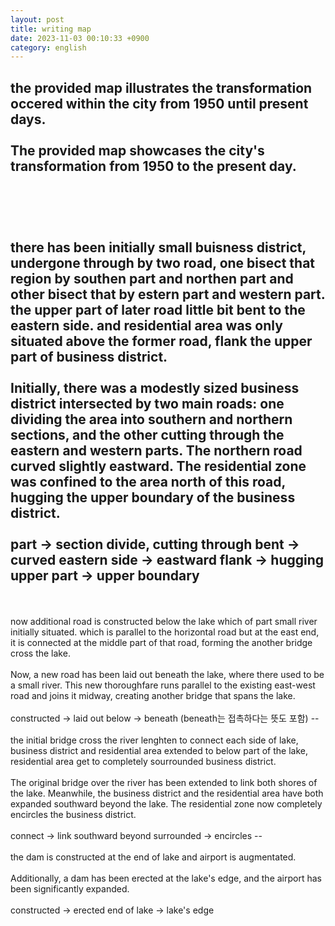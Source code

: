 ```yaml
---
layout: post
title: writing map
date: 2023-11-03 00:10:33 +0900
category: english
---
```


the provided map illustrates the transformation occered within the city from 1950 until present days.
<br/>
<br/>
The provided map showcases the city's transformation from 1950 to the present day.
<br/>
<br/>
--
<br/>
<br/>

there has been initially small buisness district, undergone through by two road, one bisect that region by southen part and northen part and other bisect that  by estern part and western part. the upper part of later road little bit bent to the eastern side. and residential area was only situated above the former road, flank the upper part of business district.
<br/>
<br/>
Initially, there was a modestly sized business district intersected by two main roads: one dividing the area into southern and northern sections, and the other cutting through the eastern and western parts. The northern road curved slightly eastward. The residential zone was confined to the area north of this road, hugging the upper boundary of the business district.
<br/>
<br/>
part -> section
divide, cutting through
bent -> curved
eastern side -> eastward
flank -> hugging
upper part -> upper boundary
--
<br/>
<br/>
now additional road is constructed below the lake which of part small river initially situated. which is parallel to the horizontal road but at the east end, it is connected at the middle part of that road, forming the another bridge cross the lake. 
<br/>
<br/>
Now, a new road has been laid out beneath the lake, where there used to be a small river. This new thoroughfare runs parallel to the existing east-west road and joins it midway, creating another bridge that spans the lake.
<br/>
<br/>
constructed -> laid out
below -> beneath (beneath는 접촉하다는 뜻도 포함)
--
<br/>
<br/>
the initial bridge cross the river lenghten to connect each side of lake, business district and residential area extended to below part of the lake, residential area get to completely sourrounded business district.
<br/>
<br/>
The original bridge over the river has been extended to link both shores of the lake. Meanwhile, the business district and the residential area have both expanded southward beyond the lake. The residential zone now completely encircles the business district.
<br/>
<br/>
connect -> link
southward beyond
surrounded -> encircles
--
<br/>
<br/>
the dam is constructed at the end of lake and airport is augmentated.
<br/>
<br/>
Additionally, a dam has been erected at the lake's edge, and the airport has been significantly expanded.
<br/>
<br/>
constructed -> erected
end of lake -> lake's edge
